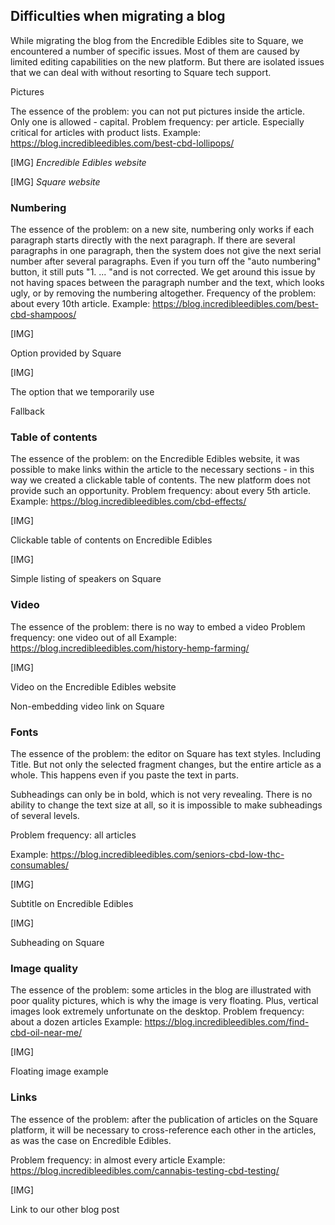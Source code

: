 
## Difficulties when migrating a blog


While migrating the blog from the Encredible Edibles site to Square, we encountered a number of specific issues. Most of them are caused by limited editing capabilities on the new platform. But there are isolated issues that we can deal with without resorting to Square tech support.

Pictures

The essence of the problem: you can not put pictures inside the article. Only one is allowed - capital.
Problem frequency: per article. Especially critical for articles with product lists.
Example: https://blog.incredibleedibles.com/best-cbd-lollipops/

[IMG]
_Encredible Edibles website_

[IMG]
_Square website_

### Numbering
The essence of the problem: on a new site, numbering only works if each paragraph starts directly with the next paragraph. If there are several paragraphs in one paragraph, then the system does not give the next serial number after several paragraphs. Even if you turn off the "auto numbering" button, it still puts "1. ... "and is not corrected.
We get around this issue by not having spaces between the paragraph number and the text, which looks ugly, or by removing the numbering altogether.
Frequency of the problem: about every 10th article.
Example: https://blog.incredibleedibles.com/best-cbd-shampoos/

[IMG]

Option provided by Square

[IMG]

The option that we temporarily use


Fallback

### Table of contents

The essence of the problem: on the Encredible Edibles website, it was possible to make links within the article to the necessary sections - in this way we created a clickable table of contents. The new platform does not provide such an opportunity.
Problem frequency: about every 5th article.
Example: https://blog.incredibleedibles.com/cbd-effects/

[IMG]

Clickable table of contents on Encredible Edibles




[IMG]

Simple listing of speakers on Square

### Video
The essence of the problem: there is no way to embed a video
Problem frequency: one video out of all
Example: https://blog.incredibleedibles.com/history-hemp-farming/

[IMG]

Video on the Encredible Edibles website


Non-embedding video link on Square

### Fonts
The essence of the problem: the editor on Square has text styles. Including Title. But not only the selected fragment changes, but the entire article as a whole. This happens even if you paste the text in parts.

Subheadings can only be in bold, which is not very revealing. There is no ability to change the text size at all, so it is impossible to make subheadings of several levels.

Problem frequency: all articles

Example: https://blog.incredibleedibles.com/seniors-cbd-low-thc-consumables/

[IMG]

Subtitle on Encredible Edibles

[IMG]

Subheading on Square

### Image quality
The essence of the problem: some articles in the blog are illustrated with poor quality pictures, which is why the image is very floating. Plus, vertical images look extremely unfortunate on the desktop.
Problem frequency: about a dozen articles
Example: https://blog.incredibleedibles.com/find-cbd-oil-near-me/

[IMG]

Floating image example

### Links
The essence of the problem: after the publication of articles on the Square platform, it will be necessary to cross-reference each other in the articles, as was the case on Encredible Edibles.

Problem frequency: in almost every article
Example: https://blog.incredibleedibles.com/cannabis-testing-cbd-testing/

[IMG]

Link to our other blog post

